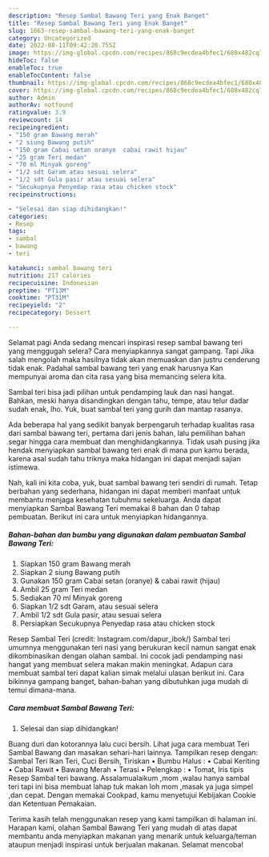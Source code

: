 ```yaml
---
description: "Resep Sambal Bawang Teri yang Enak Banget"
title: "Resep Sambal Bawang Teri yang Enak Banget"
slug: 1663-resep-sambal-bawang-teri-yang-enak-banget
category: Uncategorized
date: 2022-08-11T09:42:20.755Z
image: https://img-global.cpcdn.com/recipes/868c9ecdea4bfec1/680x482cq70/sambal-bawang-teri-foto-resep-utama.jpg
hideToc: false
enableToc: true
enableTocContent: false
thumbnail: https://img-global.cpcdn.com/recipes/868c9ecdea4bfec1/680x482cq70/sambal-bawang-teri-foto-resep-utama.jpg
cover: https://img-global.cpcdn.com/recipes/868c9ecdea4bfec1/680x482cq70/sambal-bawang-teri-foto-resep-utama.jpg
author: Admin
authorAv: notfound
ratingvalue: 3.9
reviewcount: 14
recipeingredient:
- "150 gram Bawang merah"
- "2 siung Bawang putih"
- "150 gram Cabai setan oranye  cabai rawit hijau"
- "25 gram Teri medan"
- "70 ml Minyak goreng"
- "1/2 sdt Garam atau sesuai selera"
- "1/2 sdt Gula pasir atau sesuai selera"
- "Secukupnya Penyedap rasa atau chicken stock"
recipeinstructions:

- "Selesai dan siap dihidangkan!"
categories:
- Resep
tags:
- sambal
- bawang
- teri

katakunci: sambal bawang teri 
nutrition: 217 calories
recipecuisine: Indonesian
preptime: "PT13M"
cooktime: "PT31M"
recipeyield: "2"
recipecategory: Dessert

---
```



Selamat pagi Anda sedang mencari inspirasi resep sambal bawang teri yang menggugah selera? Cara menyiapkannya sangat gampang. Tapi Jika salah mengolah maka hasilnya tidak akan memuaskan dan justru cenderung tidak enak. Padahal sambal bawang teri yang enak harusnya Kan mempunyai aroma dan cita rasa yang bisa memancing selera kita.


Sambal teri bisa jadi pilihan untuk pendamping lauk dan nasi hangat. Bahkan, meski hanya disandingkan dengan tahu, tempe, atau telur dadar sudah enak, lho. Yuk, buat sambal teri yang gurih dan mantap rasanya.

Ada beberapa hal yang sedikit banyak berpengaruh terhadap kualitas rasa dari sambal bawang teri, pertama dari jenis bahan, lalu pemilihan bahan segar hingga cara membuat dan menghidangkannya. Tidak usah pusing jika hendak menyiapkan sambal bawang teri enak di mana pun kamu berada, karena asal sudah tahu triknya maka hidangan ini dapat menjadi sajian istimewa.


Nah, kali ini kita coba, yuk, buat sambal bawang teri sendiri di rumah. Tetap berbahan yang sederhana, hidangan ini dapat memberi manfaat untuk membantu menjaga kesehatan tubuhmu sekeluarga. Anda dapat menyiapkan Sambal Bawang Teri memakai 8 bahan dan 0 tahap pembuatan. Berikut ini cara untuk menyiapkan hidangannya.

<!--inarticleads1-->

##### Bahan-bahan dan bumbu yang digunakan dalam pembuatan Sambal Bawang Teri:

1. Siapkan 150 gram Bawang merah
1. Siapkan 2 siung Bawang putih
1. Gunakan 150 gram Cabai setan (oranye) &amp; cabai rawit (hijau)
1. Ambil 25 gram Teri medan
1. Sediakan 70 ml Minyak goreng
1. Siapkan 1/2 sdt Garam, atau sesuai selera
1. Ambil 1/2 sdt Gula pasir, atau sesuai selera
1. Persiapkan Secukupnya Penyedap rasa atau chicken stock


Resep Sambal Teri (credit: Instagram.com/dapur_ibok/) Sambal teri umumnya menggunakan teri nasi yang berukuran kecil namun sangat enak dikombinasikan dengan olahan sambal. Ini cocok jadi pendamping nasi hangat yang membuat selera makan makin meningkat. Adapun cara membuat sambal teri dapat kalian simak melalui ulasan berikut ini. Cara bikinnya gampang banget, bahan-bahan yang dibutuhkan juga mudah di temui dimana-mana. 

<!--inarticleads2-->

##### Cara membuat Sambal Bawang Teri:


1. Selesai dan siap dihidangkan!

Buang duri dan kotorannya lalu cuci bersih. Lihat juga cara membuat Teri Sambal Bawang dan masakan sehari-hari lainnya. Tampilkan resep dengan: Sambal Teri Ikan Teri, Cuci Bersih, Tiriskan • Bumbu Halus : • Cabai Keriting • Cabai Rawit • Bawang Merah • Terasi • Pelengkap : • Tomat, Iris tipis Resep Sambal teri bawang. Assalamualaikum ,mom ,walau hanya sambal teri tapi ini bisa membuat lahap tuk makan loh mom ,masak ya juga simpel ,dan cepat. Dengan memakai Cookpad, kamu menyetujui Kebijakan Cookie dan Ketentuan Pemakaian. 

Terima kasih telah menggunakan resep yang kami tampilkan di halaman ini. Harapan kami, olahan Sambal Bawang Teri yang mudah di atas dapat membantu anda menyiapkan makanan yang menarik untuk keluarga/teman ataupun menjadi inspirasi untuk berjualan makanan. Selamat mencoba!
